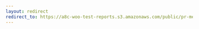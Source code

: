 ```yaml
---
layout: redirect
redirect_to: https://a8c-woo-test-reports.s3.amazonaws.com/public/pr-merge/37570/api/index.html
---
```

